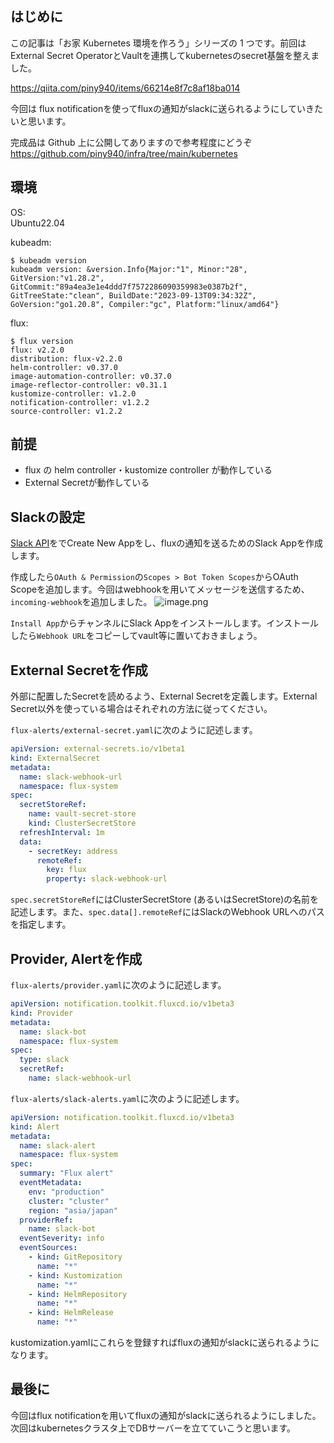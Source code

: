 ## はじめに

この記事は「お家 Kubernetes 環境を作ろう」シリーズの 1 つです。前回は External Secret OperatorとVaultを連携してkubernetesのsecret基盤を整えました。

https://qiita.com/piny940/items/66214e8f7c8af18ba014

今回は flux notificationを使ってfluxの通知がslackに送られるようにしていきたいと思います。

完成品は Github 上に公開してありますので参考程度にどうぞ
https://github.com/piny940/infra/tree/main/kubernetes

## 環境

OS:  
Ubuntu22.04

kubeadm:

```
$ kubeadm version
kubeadm version: &version.Info{Major:"1", Minor:"28", GitVersion:"v1.28.2", GitCommit:"89a4ea3e1e4ddd7f7572286090359983e0387b2f", GitTreeState:"clean", BuildDate:"2023-09-13T09:34:32Z", GoVersion:"go1.20.8", Compiler:"gc", Platform:"linux/amd64"}
```

flux:

```
$ flux version
flux: v2.2.0
distribution: flux-v2.2.0
helm-controller: v0.37.0
image-automation-controller: v0.37.0
image-reflector-controller: v0.31.1
kustomize-controller: v1.2.0
notification-controller: v1.2.2
source-controller: v1.2.2
```

## 前提

- flux の helm controller・kustomize controller が動作している
- External Secretが動作している

## Slackの設定
[Slack API](https://api.slack.com/apps)をでCreate New Appをし、fluxの通知を送るためのSlack Appを作成します。

作成したら`OAuth & Permission`の`Scopes > Bot Token Scopes`からOAuth Scopeを追加します。今回はwebhookを用いてメッセージを送信するため、`incoming-webhook`を追加しました。
![image.png](https://qiita-image-store.s3.ap-northeast-1.amazonaws.com/0/3330232/0438fa50-72ed-544e-8f36-9527c9edc5e2.png)

`Install App`からチャンネルにSlack Appをインストールします。インストールしたら`Webhook URL`をコピーしてvault等に置いておきましょう。

## External Secretを作成
外部に配置したSecretを読めるよう、External Secretを定義します。External Secret以外を使っている場合はそれぞれの方法に従ってください。

`flux-alerts/external-secret.yaml`に次のように記述します。

```yaml
apiVersion: external-secrets.io/v1beta1
kind: ExternalSecret
metadata:
  name: slack-webhook-url
  namespace: flux-system
spec:
  secretStoreRef:
    name: vault-secret-store
    kind: ClusterSecretStore
  refreshInterval: 1m
  data:
    - secretKey: address
      remoteRef:
        key: flux
        property: slack-webhook-url
```
`spec.secretStoreRef`にはClusterSecretStore (あるいはSecretStore)の名前を記述します。また、`spec.data[].remoteRef`にはSlackのWebhook URLへのパスを指定します。

## Provider, Alertを作成
`flux-alerts/provider.yaml`に次のように記述します。

```yaml
apiVersion: notification.toolkit.fluxcd.io/v1beta3
kind: Provider
metadata:
  name: slack-bot
  namespace: flux-system
spec:
  type: slack
  secretRef:
    name: slack-webhook-url
```

`flux-alerts/slack-alerts.yaml`に次のように記述します。
```yaml
apiVersion: notification.toolkit.fluxcd.io/v1beta3
kind: Alert
metadata:
  name: slack-alert
  namespace: flux-system
spec:
  summary: "Flux alert"
  eventMetadata:
    env: "production"
    cluster: "cluster"
    region: "asia/japan"
  providerRef:
    name: slack-bot
  eventSeverity: info
  eventSources:
    - kind: GitRepository
      name: "*"
    - kind: Kustomization
      name: "*"
    - kind: HelmRepository
      name: "*"
    - kind: HelmRelease
      name: "*"
```

kustomization.yamlにこれらを登録すればfluxの通知がslackに送られるようになります。

## 最後に
今回はflux notificationを用いてfluxの通知がslackに送られるようにしました。
次回はkubernetesクラスタ上でDBサーバーを立てていこうと思います。
